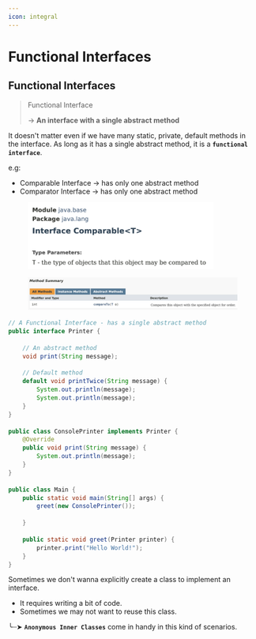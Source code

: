 ```yaml
---
icon: integral
---
```


# Functional Interfaces

## Functional Interfaces

> Functional Interface
>
> -> **An interface with a single abstract method**

It doesn't matter even if we have many static, private, default methods in the interface. As long as it has a single abstract method, it is a **`functional interface`**.

e.g:&#x20;

* Comparable Interface -> has only one abstract method
* Comparator Interface -> has only one abstract method

<div align="left"><figure><img src="../../.gitbook/assets/java-ad-lambdas-1-functional-interface-1.png" alt="" width="375"><figcaption></figcaption></figure></div>

<figure><img src="../../.gitbook/assets/java-ad-lambdas-1-functional-interface-2.png" alt=""><figcaption></figcaption></figure>

```java
// A Functional Interface - has a single abstract method
public interface Printer {

    // An abstract method
    void print(String message);

    // Default method
    default void printTwice(String message) {
        System.out.println(message);
        System.out.println(message);
    }
}

public class ConsolePrinter implements Printer {
    @Override
    public void print(String message) {
        System.out.println(message);
    }
}

public class Main {
    public static void main(String[] args) {
        greet(new ConsolePrinter());

    }

    public static void greet(Printer printer) {
        printer.print("Hello World!");
    }
}
```

Sometimes we don't wanna explicitly create a class to implement an interface.&#x20;

* It requires writing a bit of code.&#x20;
* Sometimes we may not want to reuse this class.

╰┈➤ **`Anonymous Inner Classes`** come in handy in this kind of scenarios.



